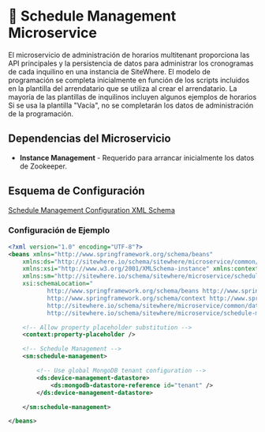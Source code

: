 # :book: Schedule Management Microservice

<Seo/>

El microservicio de administración de horarios multitenant proporciona las API principales
y la persistencia de datos para administrar los cronogramas de cada inquilino en una instancia
de SiteWhere. El modelo de programación se completa inicialmente en función de los scripts
incluidos en la plantilla del arrendatario que se utiliza al crear el arrendatario. La mayoría
de las plantillas de inquilinos incluyen algunos ejemplos de horarios Si se usa la plantilla
"Vacía", no se completarán los datos de administración de la programación.

## Dependencias del Microservicio

- **Instance Management** - Requerido para arrancar inicialmente los datos de Zookeeper.

## Esquema de Configuración

[Schedule Management Configuration XML Schema](http://sitewhere.io/schema/sitewhere/microservice/schedule-management/current/schedule-management.xsd)

### Configuración de Ejemplo

```xml
<?xml version="1.0" encoding="UTF-8"?>
<beans xmlns="http://www.springframework.org/schema/beans"
	xmlns:ds="http://sitewhere.io/schema/sitewhere/microservice/common/datastore"
	xmlns:xsi="http://www.w3.org/2001/XMLSchema-instance" xmlns:context="http://www.springframework.org/schema/context"
	xmlns:sm="http://sitewhere.io/schema/sitewhere/microservice/schedule-management"
	xsi:schemaLocation="
           http://www.springframework.org/schema/beans http://www.springframework.org/schema/beans/spring-beans-3.1.xsd
           http://www.springframework.org/schema/context http://www.springframework.org/schema/context/spring-context-3.1.xsd
           http://sitewhere.io/schema/sitewhere/microservice/common/datastore http://sitewhere.io/schema/sitewhere/microservice/common/current/datastore-common.xsd
           http://sitewhere.io/schema/sitewhere/microservice/schedule-management http://sitewhere.io/schema/sitewhere/microservice/schedule-management/current/schedule-management.xsd">

	<!-- Allow property placeholder substitution -->
	<context:property-placeholder />

	<!-- Schedule Management -->
	<sm:schedule-management>

		<!-- Use global MongoDB tenant configuration -->
		<ds:device-management-datastore>
			<ds:mongodb-datastore-reference id="tenant" />
		</ds:device-management-datastore>

	</sm:schedule-management>

</beans>
```
